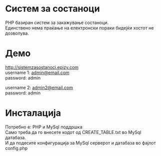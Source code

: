 # Систем за состаноци
PHP базиран систем за закажување состаноци.<br />
Единствено нема праќање на електронски пораки бидејќи хостот не дозволува.

# Демо
http://sistemzasostanoci.epizy.com<br />
username 1: admin@email.com <br />
password: admin

username 2: admin2@email.com<br />
password: admin<br />

# Инсталација
Потребно е: PHP и MySql поддршка<br />
Само треба да го внесете кодот од CREATE_TABLE.txt во MySql датабаза.<br />
И да подесите конфигурација за MySql серверот и датабаза во фајлот config.php
